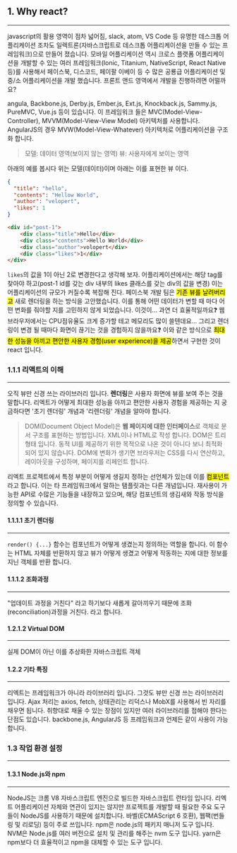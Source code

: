 ## 1. Why react?
---
javascript의 활용 영역이 점차 넓어짐, slack, atom, VS Code 등 유명한 데스크톱 어플리케이션 조차도 일렉트론(자바스크립트로 데스크톱 어플리케이션을 만들 수 있는 프레임워크)으로 만들어 졌습니다.
모바일 어플리케이션 역시 크로스 플랫폼 어플리케이션을 개발할 수 있는 여러 프레임워크(Ionic, Titanium, NativeScript, React Native 등)를 사용해서 페이스북, 디스코드, 페이팔 이베이 등 수 많은 공룡급 어플리케이션 및 중/소 어플리케이션을 개발 했습니다.
프론트 앤드 영역에서 개발을 진행하려면 어떨까요?

angula, Backbone.js, Derby.js, Ember.js, Ext.js, Knockback.js, Sammy.js, PureMVC, Vue.js 등이 있습니다. 이 프레임워크 들은 MVC(Model-View-Controller), MVVM(Model-View-View Model) 아키텍처를 사용합니다. AngularJS의 경우 MVW(Model-View-Whatever) 아키텍처로 어플리케이션을 구조화 합니다.
>모델: 데이터 영역(보이지 않는 영역)
>뷰: 사용자에게 보이는 영역

아래의 예를 봅시다
위는 모델(데이터)이며 아래는 이를 표현한 뷰 이다.
```json
{  
  "title": "hello",  
  "contents": "Hellow World",  
  "author": "velopert",  
  "likes": 1  
}
```
```html
<div id="post-1">  
    <div class="title">Hello</div>  
    <div class="contents">Hello World</div>  
    <div class="author">volopert</div>  
    <div class="likes">1</div>  
</div>
```
`likes`의 값을 1이 아닌 2로 변경한다고 생각해 보자.
어플리케이션에서는 해당 tag를 찾아야 하고(post-1 id를 갖는 div 내부의 likes 클래스를 갖는 div의 값을 변경) 이는 어플리케이션의 규모가 커질수록 복잡해 진다.
페이스북 개발 팀은 <mark>기존 뷰를 날려버리고</mark> 새로 렌더링을 하는 방식을 고안했습니다.
이를 통해 어떤 데이터가 변할 때 마다 어떤 변화를 줘야할 지를 고민하지 않게 되었습니다.
이것이... 과연 더 효율적일까요❓
웹 브라우저에서는 CPU점유율도 크게 증가할 테고 메모리도 많이 쓸텐데요... 그리고 렌더링이 변경 될 때마다 화면이 끊기는 것을 경험하지 않을까요❓
이와 같은 방식으로 <mark>최대한 성능을 아끼고 편안한 사용자 경험(user experience)을 제공</mark>하면서 구현한 것이 react 입니다.
<br>
### 1.1.1 리액트의 이해
---
오직 뷰만 신경 쓰는 라이브러리 입니다.
**렌더링**은 사용자 화면에 뷰를 보여 주는 것을 말합니다.
리엑트가 어떻게 최대한 성능을 아끼고 편안한 사용자 경험을 제공하는 지 궁금하다면 '초기 렌더링' 개념과 '리렌더링' 개념을 알아야 합니다.

> DOM(Document Object Model)은 **웹 페이지에 대한 인터페이스**로 객체로 문서 구조를 표현하는 방법입니다. XML이나 HTML로 작성 합니다.
> DOM은 트리 형태 입니다.
> 동적 UI를 제공하기 위한 목적으로 나온 것이 아니다 보니 최적화 되어 있지 않습니다.
> DOM에 변화가 생기면 브라우저는 CSS를 다시 연산하고, 레이아웃을 구성하며, 페이지를 리페인트 합니다.

리엑트 프로젝트에서 특정 부분이 어떻게 생길지 정하는 선언체가 있는데 이를 <mark>컴포넌트</mark>라고 합니다.
이는 타 프레임워크에서 말하는 탬플릿과는 다른 개념입니다. 재사용이 가능한 API로 수많은 기능들을 내장하고 있으며, 해당 컴포넌트의 생김새와 작동 방식을 정의할 수 있습니다.

#### 1.1.1.1 초기 렌더링
---
`render() {...}` 함수는 컴포넌트가 어떻게 생겼는지 정의하는 역할을 합니다. 이 함수는 HTML 자체를 반환하지 않고 뷰가 어떻게 생겼고 어떻게 작동하는 지에 대한 정보를 지닌 객체를 반환 합니다.

#### 1.1.1.2 조화과정
---
"업데이트 과정을 거친다" 라고 하기보다 새롭게 갈아끼우기 때문에 조화(reconciliation)과정을 거친다. 라고 합니다.

#### 1.2.1.2 Virtual DOM
---
실제 DOM이 아닌 이를 추상화한 자바스크립트 객체

#### 1.2.2 기타 특징
---
리엑트는 프레임워크가 아니라 라이브러리 입니다. 그것도 뷰만 신경 쓰는 라이브러리 입니다.
Ajax 처리는  axios, fetch, 상태관리는 리덕스나 MobX를 사용해서 빈 자리를 채우면 됩니다. 취향대로 채울 수 있는 장점이 있지만 여러 라이브러리를 접해야 한다는 단점도 있습니다.
backbone.js, AngularJS 등 프레임워크과 언제든 같이 사용이 가능합니다.


### 1.3 작업 환경 설정
---
#### 1.3.1  Node.js와 npm
---
NodeJS는 크롬 V8 자바스크립트 엔진으로 빌드한 자바스크립트 런타임 입니다.
리엑트 어플리케이션 자체와 연관이 있지는 않지만 프로젝트를 개발할 때 필요한 주요 도구들이 NodeJS를 사용하기 때문에 설치합니다.
바벨(ECMAScript 6 호환), 웹팩(번들링 및 리로딩) 등이 주로 쓰입니다.
npm은 node.js의 패키지 매니저 도구 입니다.
NVM은 Node.js를 여러 버전으로 설치 및 관리를 해주는 nvm 도구 입니다.
yarn은 npm보다 더 효율적이고 npm을 대체할 수 있는 도구 입니다.